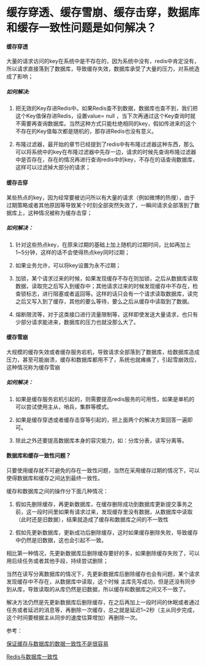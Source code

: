 # 缓存穿透、缓存雪崩、缓存击穿，数据库和缓存一致性问题是如何解决？

#### 缓存穿透

大量的请求访问的key在系统中是不存在的，因为系统中没有，redis中肯定没有，所以请求直接落到了数据库，导致缓存失效，数据库承受了大量的压力，对系统造成了影响；

##### 如何解决:
 
1. 把无效的Key存进Redis中。如果Redis查不到数据，数据库也查不到，我们把这个Key值保存进Redis，设置value= null ，当下次再通过这个Key查询时就不需要再查询数据库。当然这种方式只能杜绝相同的key，假如传进来的这个不存在的Key值每次都是随机的，那存进Redis也没有意义。

2. 布隆过滤器，最开始的章节已经提到了redis中有布隆过滤器这种东西，那么可以将系统中的key在布隆过滤器中先存一边，请求的时候先查询布隆过滤器中是否存在，存在的情况再进行查询redis中的key，不存在的话查询数据库，这样可以过滤掉大部分的请求；

#### 缓存击穿

某些热点的key，因为经常要被访问所以有大量的请求（例如微博的热搜），由于过期策略或者其他原因等导致某个时刻全部突然失效了，一瞬间请求全部落到了数据库上，这种情况被称为缓存击穿；

##### 如何解决：

1. 针对这些热点key，在原来过期的基础上加上随机的过期时间，比如再加上1~5分钟，这样的话不会使得热点key同时过期；

2. 如果业务允许，可以将key设置为永不过期；

3. 加锁，某个请求过来的时候，如果发现缓存不存在则加锁，之后从数据库读取数据，读取完之后写入到缓存中；其他请求过来的时候发现缓存中不存在，检查锁标志，进行阻塞或者返回等。这样的话只会有一个请求读取数据库，读完之后又写入到了缓存，其他的要么等待，要么之后从缓存中读取到了数据。

4. 熔断限流等，对于这类接口进行流量限制等，这样即使发送大量请求，也只有少部分请求能进来，数据库的压力也就没那么大了。


#### 缓存雪崩

大规模的缓存失效或者缓存服务宕机，导致请求全部落到了数据库，给数据库造成压力，甚至可能崩溃，缓存和数据库都用不了，系统也就瘫痪了，引起雪崩效应，这种情况称为缓存雪崩

##### 如何解决：

1. 如果是缓存服务宕机引起的，则需要提高redis服务的可用性，如果是单机的可以尝试使用主从，哨兵，集群等模式。

2. 如果是缓存穿透或者缓存击穿等引起的，把上面两个的解决方案回答一遍即可。

3. 除此之外还要提高数据库本身的容灾能力，如：分库分表，读写分离等。

#### 数据库和缓存一致性问题？

只要使用缓存就不可避免的存在一致性问题，当然在采用缓存过期的情况下，可以使得数据库和缓存之间达到最终一致性。

缓存和数据库之间的操作分下面几种情况：

1. 假如先删除缓存，再更新数据库，在缓存删除成功到数据库更新提交事务之前，这一段时间里如果有请求过来，发现缓存里没有数据，从数据库中读取（此时还是旧数据），结果就造成了缓存和数据库之间的不一致性

2. 假如先更新数据库，更新成功后删除缓存，这时如果缓存删除失败，导致缓存中仍然是旧数据，这也会引起不一致。

相比第一种情况，先更新数据库后删除缓存要好的多，如果删除缓存失败了，可以用后续任务或者其他手段，持续尝试删除；

当然在读写分离数据库的情况下，先更新数据库后删除缓存也会有问题，某个请求发现缓存中不存在，从数据库中读取，这个时候 主库先写成功，但是还没有同步到从库，导致读取的从库仍然是旧数据，所以缓存和数据库之间又不一致了。

解决方法仍然是先更新数据库后删除缓存，在之后再加上一段时间的休眠或者通过任务或者延迟的消息等，再删除一次缓存，总之就是延迟1~2秒（主从同步完成，这个时间要根据主从同步的速度估算增加）再删除一次。


参考：

[保证缓存与数据库的数据一致性不是很容易](https://segmentfault.com/a/1190000037611692)

[Redis与数据库一致性](https://note.dolyw.com/cache/00-DataBaseConsistency.html#%E6%9B%B4%E6%96%B0%E7%BC%93%E5%AD%98-vs-%E5%88%A0%E9%99%A4%E7%BC%93%E5%AD%98)


